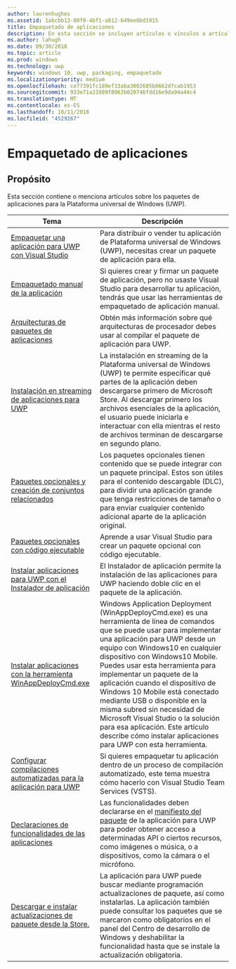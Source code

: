 ```yaml
---
author: laurenhughes
ms.assetid: 1abcbb13-80f0-4bf1-a812-649ee8bd1915
title: Empaquetado de aplicaciones
description: En esta sección se incluyen artículos o vínculos a artículos sobre el empaquetado de la aplicación para la Plataforma universal de Windows (UWP).
ms.author: lahugh
ms.date: 09/30/2018
ms.topic: article
ms.prod: windows
ms.technology: uwp
keywords: windows 10, uwp, packaging, empaquetado
ms.localizationpriority: medium
ms.openlocfilehash: ce77391fc189ef33aba3002685b0662d7cab1953
ms.sourcegitcommit: 933e71a31989f8063b020746fdd16e9da94a44c4
ms.translationtype: MT
ms.contentlocale: es-ES
ms.lasthandoff: 10/11/2018
ms.locfileid: "4529267"
---
```

# <a name="packaging-apps"></a>Empaquetado de aplicaciones


## <a name="purpose"></a>Propósito

Esta sección contiene o menciona artículos sobre los paquetes de aplicaciones para la Plataforma universal de Windows (UWP).

| Tema | Descripción |
|-------|-------------|
| [Empaquetar una aplicación para UWP con Visual Studio](packaging-uwp-apps.md) | Para distribuir o vender tu aplicación de Plataforma universal de Windows (UWP), necesitas crear un paquete de aplicación para ella. |
| [Empaquetado manual de la aplicación](manual-packaging-root.md) | Si quieres crear y firmar un paquete de aplicación, pero no usaste Visual Studio para desarrollar tu aplicación, tendrás que usar las herramientas de empaquetado de aplicación manual. |
| [Arquitecturas de paquetes de aplicaciones](device-architecture.md) | Obtén más información sobre qué arquitecturas de procesador debes usar al compilar el paquete de aplicación para UWP. |
| [Instalación en streaming de aplicaciones para UWP](streaming-install.md) | La instalación en streaming de la Plataforma universal de Windows (UWP) te permite especificar qué partes de la aplicación deben descargarse primero de Microsoft Store. Al descargar primero los archivos esenciales de la aplicación, el usuario puede iniciarla e interactuar con ella mientras el resto de archivos terminan de descargarse en segundo plano. |
| [Paquetes opcionales y creación de conjuntos relacionados](optional-packages.md) | Los paquetes opcionales tienen contenido que se puede integrar con un paquete principal. Estos son útiles para el contenido descargable (DLC), para dividir una aplicación grande que tenga restricciones de tamaño o para enviar cualquier contenido adicional aparte de la aplicación original. |
| [Paquetes opcionales con código ejecutable](optional-packages-with-executable-code.md) | Aprende a usar Visual Studio para crear un paquete opcional con código ejecutable. |
| [Instalar aplicaciones para UWP con el Instalador de aplicación](appinstaller-root.md) | El Instalador de aplicación permite la instalación de las aplicaciones para UWP haciendo doble clic en el paquete de la aplicación. |
| [Instalar aplicaciones con la herramienta WinAppDeployCmd.exe](install-universal-windows-apps-with-the-winappdeploycmd-tool.md) | Windows Application Deployment (WinAppDeployCmd.exe) es una herramienta de línea de comandos que se puede usar para implementar una aplicación para UWP desde un equipo con Windows10 en cualquier dispositivo con Windows10 Mobile. Puedes usar esta herramienta para implementar un paquete de la aplicación cuando el dispositivo de Windows 10 Mobile está conectado mediante USB o disponible en la misma subred sin necesidad de Microsoft Visual Studio o la solución para esa aplicación. Este artículo describe cómo instalar aplicaciones para UWP con esta herramienta. |
| [Configurar compilaciones automatizadas para la aplicación para UWP](auto-build-package-uwp-apps.md) | Si quieres empaquetar tu aplicación dentro de un proceso de compilación automatizado, este tema muestra cómo hacerlo con Visual Studio Team Services (VSTS). |
| [Declaraciones de funcionalidades de las aplicaciones](app-capability-declarations.md) | Las funcionalidades deben declararse en el [manifiesto del paquete](https://msdn.microsoft.com/library/windows/apps/BR211474) de la aplicación para UWP para poder obtener acceso a determinadas API o ciertos recursos, como imágenes o música, o a dispositivos, como la cámara o el micrófono. |
| [Descargar e instalar actualizaciones de paquete desde la Store.](self-install-package-updates.md) | La aplicación para UWP puede buscar mediante programación actualizaciones de paquete, así como instalarlas. La aplicación también puede consultar los paquetes que se marcaron como obligatorios en el panel del Centro de desarrollo de Windows y deshabilitar la funcionalidad hasta que se instale la actualización obligatoria.  |
